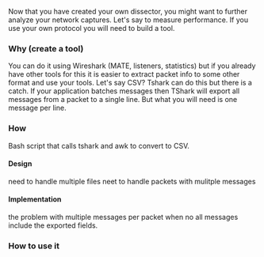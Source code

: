 Now that you have created your own dissector, you might want to further analyze your network captures. Let's say to measure performance. If you use your own protocol you will need to build a tool.

### Why (create a tool)
You can do it using Wireshark (MATE, listeners, statistics) but if you already have other tools for this it is easier to extract packet info to some other format and use your tools. Let's say CSV? Tshark can do this but there is a catch. If your application batches messages then TShark will export all messages from a packet to a single line. But what you will need is one message per line.

### How
Bash script that calls tshark and awk to convert to CSV.

#### Design
need to handle multiple files
neet to handle packets with mulitple messages

#### Implementation
the problem with multiple messages per packet when no all messages include the exported fields.

### How to use it
